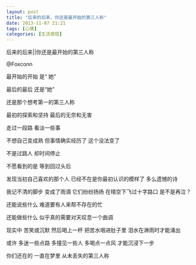 ```yaml
---
layout: post
title: "后来的后来，你还是最开始的第三人称"
date: 2013-11-07 21:21
tags: [心情]
categories: [生活感悟]
---
```

后来的后来||你还是最开始的第三人称

@Foxconn 

最开始的开始 是“ 她”

最后的最后  还是“她”

还是那个想考第一的第三人称

最初的探索和坚持 最后的无奈和无害

走过一段路 看淡一些事

不想自己变成熟 但事情确实经历了 这个没法变了

不是过路人 却时间停止

不愿看到的是 等到回过头后

发现当初自己喜欢的那个人  已经不在是你最初认识的模样了 多么遗憾的诗

我记不清的脚步  变成了雨滴 它们纷纷扬扬  在晴空下飞过十字路口 是不是再泣？

还能说些什么 难道要有人来帮不存在的忙

还能做些什么  似乎真的需要对天叹息一个曲调

现实中 苦笑或沉默 然后喝上一杯  把苦水咽进肚子里 泪水在淋雨时才能涌出

或许 多迷一些点路 多撞见一些人 多喝点一点风 才能沉浸下一步

你们还在的 一直在梦里 从未丢失的第三人称